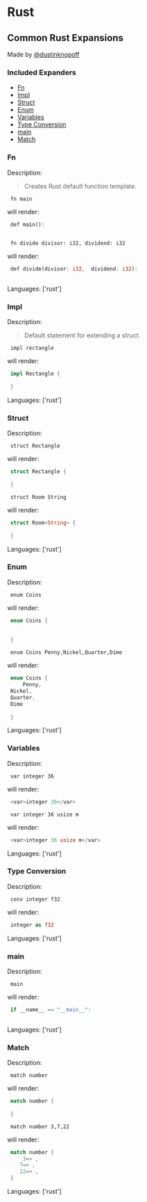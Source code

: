 # Rust

## Common Rust Expansions

Made by [@dustinknopoff](https://dustinknopoff.me)



### Included Expanders

- [Fn](#fn)
- [Impl](#impl)
- [Struct](#struct)
- [Enum](#enum)
- [Variables](#variables)
- [Type Conversion](#type-conversion)
- [main](#main)
- [Match](#match)

### Fn

Description:

> Creates Rust default function template.

` fn main`

will render:


```rust
 def main():
     
```

` fn divide divisor: i32, dividend: i32`

will render:


```rust
 def divide(divisor: i32,  dividend: i32):
     
```

Languages: ['rust']



### Impl

Description:

> Default statement for extending a struct.

` impl rectangle`

will render:


```rust
 impl Rectangle {
     
 }
```

Languages: ['rust']



### Struct

Description:

` struct Rectangle`

will render:


```rust
 struct Rectangle {
     
 }
```

` struct Room String`

will render:


```rust
 struct Room<String> {
     
 }
```

Languages: ['rust']



### Enum

Description:

` enum Coins`

will render:


```rust
 enum Coins {
     
     
 }
```

` enum Coins Penny,Nickel,Quarter,Dime`

will render:


```rust
 enum Coins {
     Penny,
 Nickel,
 Quarter,
 Dime
     
 }
```

Languages: ['rust']



### Variables

Description:

` var integer 36`

will render:


```rust
 <var>integer 36</var>
```

` var integer 36 usize m`

will render:


```rust
 <var>integer 36 usize m</var>
```

Languages: ['rust']



### Type Conversion

Description:

` conv integer f32`

will render:


```rust
 integer as f32
```

Languages: ['rust']



### main

Description:

` main`

will render:


```rust
 if __name__ == "__main__":
     
```

Languages: ['rust']



### Match

Description:

` match number`

will render:


```rust
 match number {
     
 }
```

` match number 3,7,22`

will render:


```rust
 match number {
     3=> ,
 	7=> ,
 	22=> ,
 }
```

Languages: ['rust']



